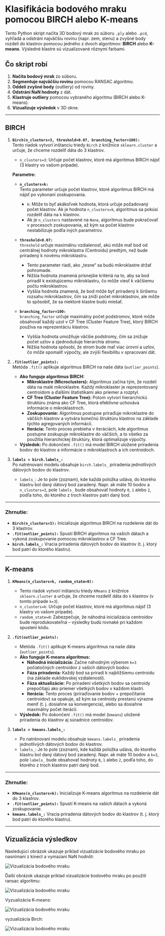 # Klasifikácia bodového mraku pomocou BIRCH alebo K-means

Tento Python skript načíta 3D bodový mrak zo súboru `.ply` alebo `.pcd`, vyhľadá a odstráni najväčšiu rovinu (napr. zem, stenu) a zvyšné body rozdelí do klastrov pomocou jedného z dvoch algoritmov: **BIRCH** alebo **K-means**. Výsledné klastre sú vizualizované rôznymi farbami.

## Čo skript robí

1. **Načíta bodový mrak** zo súboru.
2. **Segmentuje najväčšiu rovinu** pomocou RANSAC algoritmu.
3. **Oddelí zvyšné body** (outliery) od roviny.
4. **Odstráni NaN hodnoty** z dát.
5. **Klastruje outliery** pomocou vybraného algoritmu (BIRCH alebo K-means).
6. **Vizualizuje výsledok** v 3D okne.

---

## BIRCH

1. **`Birch(n_clusters=3, threshold=0.07, branching_factor=100):`**  
   Tento riadok vytvorí inštanciu triedy `Birch` z knižnice `sklearn.cluster` a určuje, že chceme rozdeliť dáta do 3 klastrov.

   - `n_clusters=3`: Určuje počet klastrov, ktoré má algoritmus BIRCH nájsť (3 klastry vo vašom prípade).

   **Parametre:**
   - **`n_clusters=k:`**  
     Tento parameter určuje počet klastrov, ktoré algoritmus BIRCH má nájsť po vykonaní zoskupovania.  
     - `k`: Môže to byť akákoľvek hodnota, ktorá určuje požadovaný počet klastrov. Ak je hodnota `n_clusters=k`, algoritmus sa pokúsi rozdeliť dáta na `k` klastrov.  
     - Ak je `n_clusters` nastavené na `None`, algoritmus bude pokračovať v procesoch zoskupovania, až kým sa počet klastrov nestabilizuje podľa iných parametrov.

   - **`threshold=0.07:`**  
     `threshold` určuje maximálnu vzdialenosť, akú môže mať bod od centrálnej hodnoty mikroklastra (Centroidu) predtým, než bude priradený k novému mikroklastru.  
     - Tento parameter riadi, ako „tesne“ sa budú mikroklastre držať pohromade.  
     - Nižšia hodnota znamená prísnejšie kritériá na to, aby sa bod priradil k existujúcemu mikroklastru, čo môže viesť k väčšiemu počtu mikroklastrov.  
     - Vyššia hodnota znamená, že bod môže byť priradený k širšiemu rozsahu mikroklastrov, čím sa zníži počet mikroklastrov, ale môže to spôsobiť, že sa niektoré klastre budú miešať.

   - **`branching_factor=100:`**  
     `branching_factor` určuje maximálny počet podstromov, ktoré môže obsahovať každý uzol v CF Tree (Cluster Feature Tree), ktorý BIRCH používa na reprezentáciu klastrov.  
     - Vyššia hodnota umožňuje väčšie podstromy, čím sa znižuje počet uzlov a zjednodušuje hierarchia stromu.  
     - Nižšia hodnota spôsobí, že strom bude mať viac úrovní a uzlov, čo môže spomaliť výpočty, ale zvýši flexibilitu v spracovaní dát.

2. **`.fit(outlier_points):`**  
   Metóda `.fit()` aplikuje algoritmus BIRCH na naše dáta (`outlier_points`).

   - **Ako funguje algoritmus BIRCH:**
     - **Mikroklastre (Microclusters):** Algoritmus začína tým, že rozdelí dáta na malé mikroklastre. Každý mikroklaster je reprezentovaný centroidom a ďalšími štatistikami ako priemer a rozptyl.
     - **CF Tree (Cluster Feature Tree):** Potom vytvorí hierarchickú štruktúru známa ako CF Tree, ktorá efektívne uchováva informácie o mikroklastroch.
     - **Zoskupovanie:** Algoritmus postupne priraďuje mikroklastre do väčších klastrov a vytvára konečnú štruktúru klastrov na základe týchto agregovaných informácií.
     - **Iterácia:** Tento proces prebieha v iteráciách, kde algoritmus postupne zoskupuje mikroklastre do väčších, a to všetko za použitia hierarchickej štruktúry, ktorá optimalizuje výpočty.
   - **Výsledok:** Po dokončení `.fit()` má model BIRCH uložené priradenia bodov do klastrov a informácie o mikroklastroch a ich centroidoch.

3. **`labels = birch.labels_:`**  
   Po natrénovaní modelu obsahuje `birch.labels_` priradenia jednotlivých dátových bodov do klastrov.

   - `labels_`: Je to pole (zoznam), kde každá položka udáva, do ktorého klastru bol daný dátový bod zaradený. Napr. ak máte 10 bodov a `n_clusters=3`, pole `labels_` bude obsahovať hodnoty `0`, `1` alebo `2`, podľa toho, do ktorého z troch klastrov patrí daný bod.

---

### Zhrnutie:
- **`Birch(n_clusters=3):`** Inicializuje algoritmus BIRCH na rozdelenie dát do 3 klastrov.
- **`.fit(outlier_points):`** Spustí BIRCH algoritmus na vašich dátach a vykoná zoskupovanie pomocou mikroklastrov a CF Tree.
- **`birch.labels_:`** Vracia priradenia dátových bodov do klastrov (t. j. ktorý bod patrí do ktorého klastru).

---

## K-means

1. **`KMeans(n_clusters=k, random_state=0):`**
   - Tento riadok vytvorí inštanciu triedy `KMeans` z knižnice `sklearn.cluster` a určuje, že chceme rozdeliť dáta do `k` klastrov (v tomto prípade `k=3`).
   - `n_clusters=k`: Určuje počet klastrov, ktoré má algoritmus nájsť (3 klastry vo vašom prípade).
   - `random_state=0`: Zabezpečuje, že náhodná inicializácia centroidov bude reprodukovateľná – výsledky budú rovnaké pri každom spustení kódu.

2. **`.fit(outlier_points):`**
   - Metóda `.fit()` aplikuje K-means algoritmus na naše dáta (`outlier_points`).
   - **Ako funguje K-means algoritmus:**
     - **Náhodná inicializácia:** Začne náhodným výberom `k=3` počiatočných centroidov z vašich dátových bodov.
     - **Fáza priradenia:** Každý bod sa priradí k najbližšiemu centroidu (na základe euklidovskej vzdialenosti).
     - **Fáza aktualizácie:** Po priradení všetkých bodov sa centroidy prepočítajú ako priemer všetkých bodov v každom klastri.
     - **Iterácia:** Tento proces (priraďovanie bodov + prepočítanie centroidov) sa opakuje, až kým sa centroidy prestanú výrazne meniť (t. j. dosiahne sa konvergencia), alebo sa dosiahne maximálny počet iterácií.
   - **Výsledok:** Po dokončení `.fit()` má model (`kmeans`) uložené priradenia do klastrov aj súradnice centroidov.

3. **`labels = kmeans.labels_:`**
   - Po natrénovaní modelu obsahuje `kmeans.labels_` priradenia jednotlivých dátových bodov do klastrov.
   - `labels_`: Je to pole (zoznam), kde každá položka udáva, do ktorého klastru bol daný dátový bod zaradený. Napr. ak máte 10 bodov a `k=3`, pole `labels_` bude obsahovať hodnoty `0`, `1` alebo `2`, podľa toho, do ktorého z troch klastrov patrí daný bod.

---

### Zhrnutie:
- **`KMeans(n_clusters=k):`** Inicializuje K-means algoritmus na rozdelenie dát do 3 klastrov.
- **`.fit(outlier_points):`** Spustí K-means na vašich dátach a vykoná zoskupovanie.
- **`kmeans.labels_:`** Vracia priradenia dátových bodov do klastrov (t. j. ktorý bod patrí do ktorého klastru).

---

## Vizualizácia výsledkov

Nasledujúci obrázok ukazuje príklad vizualizácie bodového mraku po nasnímaní z kinect a vymazaní NaN hodnôt:

![Vizualizácia bodového mraku](./1.png)

Ďalší obrázok ukazuje príklad vizualizácie bodového mraku po použití ransac algoritmu:

![Vizualizácia bodového mraku](./2.png)

Vyzualizácia K-means:

![Vizualizácia bodového mraku](./3.png)

vyzualizácia Birch:

![Vizualizácia bodového mraku](./4.png)